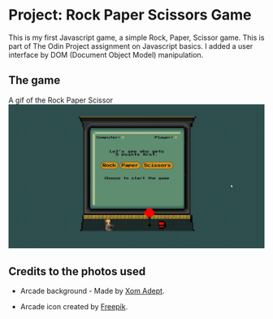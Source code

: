 # Project: Rock Paper Scissors Game

This is my first Javascript game, a simple Rock, Paper, Scissor game. This is part of The Odin Project assignment on Javascript basics. I added a user interface by DOM (Document Object Model) manipulation.

## The game
A gif of the Rock Paper Scissor
![gif](/rps-gif.gif)

## Credits to the photos used

- Arcade background - Made by [Xom Adept](https://opengameart.org/content/out-of-depth-arcade-machine).
* Arcade icon created by [Freepik](https://www.flaticon.com/free-icons/arcade).
